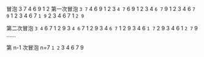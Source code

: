 冒泡
3 7 4 6 9 1 2
第一次冒泡
`3 7` 4 6 9 1 2 
3 `4 7` 6 9 1 2
3 4 `6 7` 9 1 2
3 4 6 `7 9` 1 2
3 4 6 7 `1 9` 2
3 4 6 7 1 `2 9`
             
第二次冒泡
`3 4` 6 7 1 2 9
3 `4 6` 7 1 2 9
3 4 `6 7` 1 2 9
3 4 6 `1 7` 2 9
3 4 6 1 `2 7` 9
......

第 n-1 次冒泡 n=7
`1 2` 3 4 6 7 9



